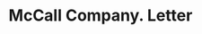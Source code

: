 ---
doi: 10.7916/D8V13GX5
date_other: '1920'
date_other_textual: '1920'
form: correspondence
genre:
- Letters (correspondence)
name:
- McCall Company
object_in_context_url: https://biggert.cul.columbia.edu/items/view/ave_biggert_01068
subject_hierarchical_geographic:
- New York, New York, United States
subject_name:
- McCall Company
title: McCall Company. Letter
sort_title: McCall Company. Letter
call_number: ave_biggert_01068
coordinates:
- 40.71277777777778,-74.00583333333333
pid: ave_biggert_01068
identifiers: ave_biggert_01068
canvas_id: ldpd:396333
permalink: "/items/ave_biggert_01068/"
layout: iiif-image-page
---